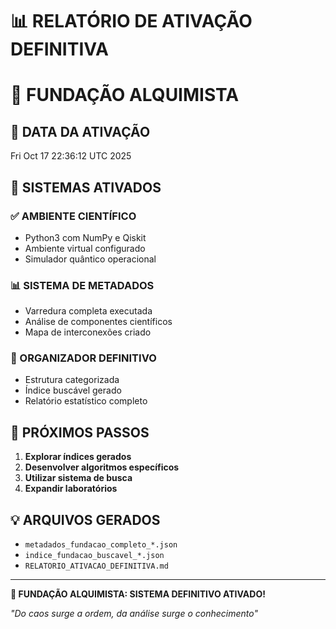 # 📊 RELATÓRIO DE ATIVAÇÃO DEFINITIVA
# 🌌 FUNDAÇÃO ALQUIMISTA

## 📅 DATA DA ATIVAÇÃO
Fri Oct 17 22:36:12 UTC 2025

## 🎯 SISTEMAS ATIVADOS

### ✅ AMBIENTE CIENTÍFICO
- Python3 com NumPy e Qiskit
- Ambiente virtual configurado
- Simulador quântico operacional

### 📊 SISTEMA DE METADADOS
- Varredura completa executada
- Análise de componentes científicos
- Mapa de interconexões criado

### 🎯 ORGANIZADOR DEFINITIVO
- Estrutura categorizada
- Índice buscável gerado
- Relatório estatístico completo

## 🚀 PRÓXIMOS PASSOS

1. **Explorar índices gerados**
2. **Desenvolver algoritmos específicos**
3. **Utilizar sistema de busca**
4. **Expandir laboratórios**

## 💡 ARQUIVOS GERADOS

- `metadados_fundacao_completo_*.json`
- `indice_fundacao_buscavel_*.json`
- `RELATORIO_ATIVACAO_DEFINITIVA.md`

---

**🌌 FUNDAÇÃO ALQUIMISTA: SISTEMA DEFINITIVO ATIVADO!**

*"Do caos surge a ordem, da análise surge o conhecimento"*

